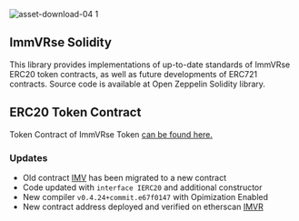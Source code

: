![asset-download-04 1](https://user-images.githubusercontent.com/43682009/48822419-3deb5180-ed87-11e8-8312-44b71747fa24.png)



## ImmVRse Solidity
This library provides implementations of up-to-date standards of ImmVRse ERC20 token contracts, as well as future developments of ERC721 contracts. Source code is available at Open Zeppelin Solidity library.

## ERC20 Token Contract
Token Contract of ImmVRse Token [can be found here.](https://github.com/immvrse/immvrse-solidity/blob/master/contracts/token/ERC20/ImmVRseTokenContract.sol)

### Updates
- Old contract [IMV](https://etherscan.io/address/0x97e63e68877eed5bddc8ddbecb50b5505eb03dd0#code) has been migrated to a new contract
- Code updated with `interface IERC20` and additional constructor
- New compiler `v0.4.24+commit.e67f0147` with Opimization Enabled
- New contract address deployed and verified on etherscan [IMVR](https://etherscan.io/token/0x7878424e994d8a2b8e329d31096922b7ceabe660)
